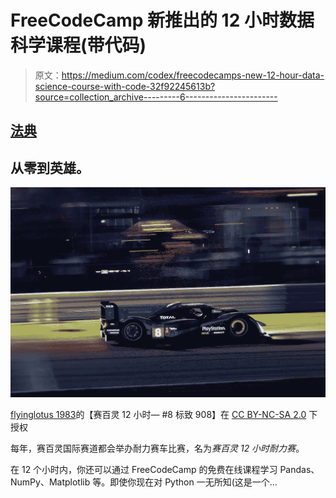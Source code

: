 # FreeCodeCamp 新推出的 12 小时数据科学课程(带代码)

> 原文：<https://medium.com/codex/freecodecamps-new-12-hour-data-science-course-with-code-32f92245613b?source=collection_archive---------6----------------------->

## [法典](http://medium.com/codex)

## 从零到英雄。

![](img/e62f804a2dba71ab5c6d3c74ee407292.png)

[](https://www.flickr.com/photos/14870906@N03/5552314918)[flyinglotus 1983](https://www.flickr.com/photos/14870906@N03)的【赛百灵 12 小时— #8 标致 908】在 [CC BY-NC-SA 2.0](https://creativecommons.org/licenses/by-nc-sa/2.0/?ref=ccsearch&atype=rich) 下授权

每年，赛百灵国际赛道都会举办耐力赛车比赛，名为*赛百灵 12 小时耐力赛*。

在 12 个小时内，你还可以通过 FreeCodeCamp 的免费在线课程学习 Pandas、NumPy、Matplotlib 等。即使你现在对 Python 一无所知(这是一个…
